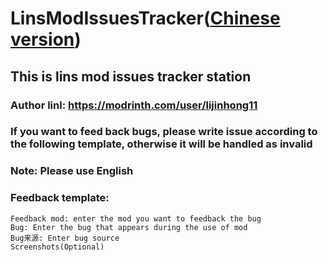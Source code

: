 # LinsModIssuesTracker([Chinese version](https://github.com/lijinhong11/LinsModIssuesTracker/blob/main/README.md))
## This is lins mod issues tracker station
### Author linl: https://modrinth.com/user/lijinhong11
### If you want to feed back bugs, please write issue according to the following template, otherwise it will be handled as invalid
### Note: Please use English
### Feedback template:
``` 
Feedback mod: enter the mod you want to feedback the bug
Bug: Enter the bug that appears during the use of mod
Bug来源: Enter bug source
Screenshots(Optional)
```
